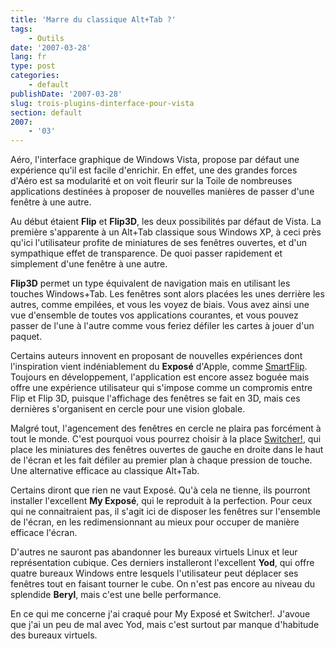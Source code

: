 ```yaml
---
title: 'Marre du classique Alt+Tab ?'
tags:
    - Outils
date: '2007-03-28'
lang: fr
type: post
categories:
    - default
publishDate: '2007-03-28'
slug: trois-plugins-dinterface-pour-vista
section: default
2007:
    - '03'
---
```


Aéro, l'interface graphique de Windows Vista, propose par défaut une expérience qu'il est facile d'enrichir. En effet, une des grandes forces d'Aéro est sa modularité et on voit fleurir sur la Toile de nombreuses applications destinées à proposer de nouvelles manières de passer d'une fenêtre à une autre.

Au début étaient **Flip** et **Flip3D**, les deux possibilités par défaut de Vista. La première s'apparente à un Alt+Tab classique sous Windows XP, à ceci près qu'ici l'utilisateur profite de miniatures de ses fenêtres ouvertes, et d'un sympathique effet de transparence. De quoi passer rapidement et simplement d'une fenêtre à une autre.

**Flip3D** permet un type équivalent de navigation mais en utilisant les touches Windows+Tab. Les fenêtres sont alors placées les unes derrière les autres, comme empilées, et vous les voyez de biais. Vous avez ainsi une vue d'ensemble de toutes vos applications courantes, et vous pouvez passer de l'une à l'autre comme vous feriez défiler les cartes à jouer d'un paquet.

Certains auteurs innovent en proposant de nouvelles expériences dont l'inspiration vient indéniablement du **Exposé** d'Apple, comme [SmartFlip](http://www.clubic.com/telecharger-fiche33580-smartflip.html). Toujours en développement, l'application est encore assez boguée mais offre une expérience utilisateur qui s'impose comme un compromis entre Flip et Flip 3D, puisque l'affichage des fenêtres se fait en 3D, mais ces dernières s'organisent en cercle pour une vision globale.

Malgré tout, l'agencement des fenêtres en cercle ne plaira pas forcément à tout le monde. C'est pourquoi vous pourrez choisir à la place [Switcher!](http://insentient.net/), qui place les miniatures des fenêtres ouvertes de gauche en droite dans le haut de l'écran et les fait défiler au premier plan à chaque pression de touche. Une alternative efficace au classique Alt+Tab.

Certains diront que rien ne vaut Exposé. Qu'à cela ne tienne, ils pourront installer l'excellent **My Exposé**, qui le reproduit à la perfection. Pour ceux qui ne connaitraient pas, il s'agit ici de disposer les fenêtres sur l'ensemble de l'écran, en les redimensionnant au mieux pour occuper de manière efficace l'écran.

D'autres ne sauront pas abandonner les bureaux virtuels Linux et leur représentation cubique. Ces derniers installeront l'excellent **Yod**, qui offre quatre bureaux Windows entre lesquels l'utilisateur peut déplacer ses fenêtres tout en faisant tourner le cube. On n'est pas encore au niveau du splendide **Beryl**, mais c'est une belle performance.

En ce qui me concerne j'ai craqué pour My Exposé et Switcher!. J'avoue que j'ai un peu de mal avec Yod, mais c'est surtout par manque d'habitude des bureaux virtuels.
